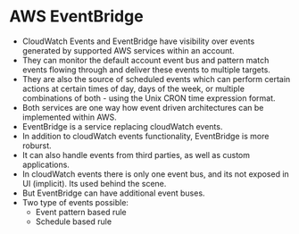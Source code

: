 # AWS EventBridge
- CloudWatch Events and EventBridge have visibility over events generated by supported AWS services within an account.
- They can monitor the default account event bus and pattern match events flowing through and deliver these events to multiple targets.
- They are also the source of scheduled events which can perform certain actions at certain times of day, days of the week, or multiple combinations of both - using the Unix CRON time expression format.
- Both services are one way how event driven architectures can be implemented within AWS.
- EventBridge is a service replacing cloudWatch events.
- In addition to cloudWatch events functionality, EventBridge is more roburst.
- It can also handle events from third parties, as well as custom applications.
- In cloudWatch events there is only one event bus, and its not exposed in UI (implicit). Its used behind the scene.
- But EventBridge can have additional event buses.
- Two type of events possible:
  - Event pattern based rule
  - Schedule based rule



